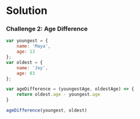 # Solution
### Challenge 2: Age Difference

```js
var youngest = {
    name: 'Maya',
    age: 13
};
var oldest = {
    name: 'Joy',
    age: 83
};

var ageDifference = (youngestAge, oldestAge) => {
    return oldest.age - youngest.age
}

ageDifference(youngest, oldest)
```